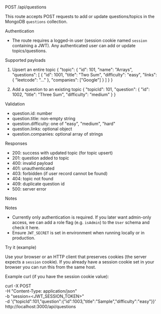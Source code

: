 POST /api/questions

This route accepts POST requests to add or update questions/topics in the MongoDB `questions` collection.

Authentication

- The route requires a logged-in user (session cookie named `session` containing a JWT). Any authenticated user can add or update topics/questions.

Supported payloads

1. Upsert an entire topic
   {
   "topic": {
   "id": 101,
   "name": "Arrays",
   "questions": [
   { "id": 1001, "title": "Two Sum", "difficulty": "easy", "links": { "leetcode": "..." }, "companies": ["Google"] }
   ]
   }
   }

2. Add a question to an existing topic
   {
   "topicId": 101,
   "question": { "id": 1002, "title": "Three Sum", "difficulty": "medium" }
   }

Validation

- question.id: number
- question.title: non-empty string
- question.difficulty: one of "easy", "medium", "hard"
- question.links: optional object
- question.companies: optional array of strings

Responses

- 200: success with updated topic (for topic upsert)
- 201: question added to topic
- 400: invalid payload
- 401: unauthenticated
- 403: forbidden (if user record cannot be found)
- 404: topic not found
- 409: duplicate question id
- 500: server error

Notes

Notes

- Currently only authentication is required. If you later want admin-only access, we can add a role flag (e.g. `isAdmin`) to the `User` schema and check it here.
- Ensure `JWT_SECRET` is set in environment when running locally or in production.

Try it (example)

Use your browser or an HTTP client that preserves cookies (the server expects a `session` cookie). If you already have a session cookie set in your browser you can run this from the same host.

Example curl (if you have the session cookie value):

curl -X POST \
 -H "Content-Type: application/json" \
 -b "session=<JWT_SESSION_TOKEN>" \
 -d '{"topicId":101,"question":{"id":1003,"title":"Sample","difficulty":"easy"}}' \
 http://localhost:3000/api/questions
